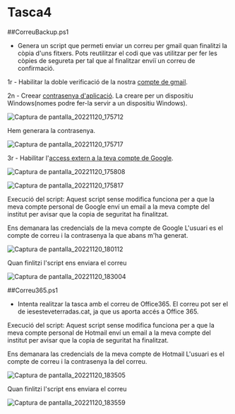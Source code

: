 # Tasca4
##CorreuBackup.ps1
- Genera un script que permeti enviar un correu per gmail quan finalitzi la còpia d'uns fitxers. Pots reutilitzar el codi que vas utilitzar per fer les còpies de segureta per tal que al finalitzar enviï un correu de confirmació.

1r - Habilitar la doble verificació de la nostra [compte de gmail](https://myaccount.google.com/signinoptions/two-step-verification).

2n - Creear [contrasenya d'aplicació](https://security.google.com/settings/security/apppasswords).
      La creare per un dispositiu Windows(nomes podre fer-la servir a un dispositiu Windows).
      
![Captura de pantalla_20221120_175712](https://user-images.githubusercontent.com/113999297/202916396-d2c0fa39-3004-4f39-8205-844c96028b65.png)

Hem generara la contrasenya.
      
![Captura de pantalla_20221120_175717](https://user-images.githubusercontent.com/113999297/202916434-9b02c231-26a6-49ab-a8b5-c7e5243404dc.png)

3r - Habilitar l'[access extern a la teva compte de Google](https://accounts.google.com/DisplayUnlockCaptcha).

![Captura de pantalla_20221120_175808](https://user-images.githubusercontent.com/113999297/202916499-9bfeabf0-28ad-4b54-845d-b3105720b5a2.png)

![Captura de pantalla_20221120_175817](https://user-images.githubusercontent.com/113999297/202916523-5bfcb39c-1503-4c02-a892-8994f432a5c4.png)

Execució del script:
Aquest script sense modifica funciona per a que la meva compte personal de Google enví un email a la meva compte del institut per avisar que la copia de seguritat ha finalitzat.

Ens demanara las credencials de la meva compte de Google
L'usuari es el compte de correu i la contrasenya la que abans m'ha generat.

![Captura de pantalla_20221120_180112](https://user-images.githubusercontent.com/113999297/202916734-fe2c84dd-5899-4198-a67f-bab3a11f25d9.png)

Quan finlitzi l'script ens enviara el correu

![Captura de pantalla_20221120_183004](https://user-images.githubusercontent.com/113999297/202916809-127a4d6f-5409-4db0-b4a3-d04da6452d47.png)





##Correu365.ps1
- Intenta realitzar la tasca amb el correu de Office365. El correu pot ser el de iesesteveterradas.cat, ja que us aporta accés a Office 365.

Execució del script:
Aquest script sense modifica funciona per a que la meva compte personal de Hotmail enví un email a la meva compte del institut per avisar que la copia de seguritat ha finalitzat.

Ens demanara las credencials de la meva compte de Hotmail
L'usuari es el compte de correu i la contrasenya la del correu.

![Captura de pantalla_20221120_183505](https://user-images.githubusercontent.com/113999297/202917077-3ae01938-df24-4fc9-a8f3-fd95674d4f9a.png)

Quan finlitzi l'script ens enviara el correu

![Captura de pantalla_20221120_183559](https://user-images.githubusercontent.com/113999297/202917108-aa263cff-107a-448d-8a2a-6f9af2a4cfdc.png)







